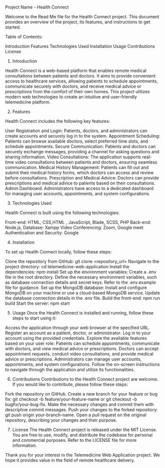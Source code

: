 Project Name - Health Connect

Welcome to the Read Me file for the Health Connect project. This document provides an overview of the project, its features, and instructions to get started.

Table of Contents:

Introduction
Features
Technologies Used
Installation
Usage
Contributions
License

1. Introduction
   
Health Connect is a web-based platform that enables remote medical consultations between patients and doctors. It aims to provide convenient access to healthcare services, allowing patients to schedule appointments, communicate securely with doctors, and receive medical advice or prescriptions from the comfort of their own homes. This project utilizes modern web technologies to create an intuitive and user-friendly telemedicine platform.

2. Features
   
Health Connect includes the following key features:

User Registration and Login: Patients, doctors, and administrators can create accounts and securely log in to the system.
Appointment Scheduling: Patients can browse available doctors, select preferred time slots, and schedule appointments.
Secure Communication: Patients and doctors can securely exchange messages, providing a channel for asking questions and sharing information.
Video Consultations: The application supports real-time video consultations between patients and doctors, ensuring seamless communication.
Medical History Management: Patients can fill out and submit their medical history forms, which doctors can access and review before consultations.
Prescription and Medical Advice: Doctors can provide prescriptions and medical advice to patients based on their consultations.
Admin Dashboard: Administrators have access to a dedicated dashboard for managing user accounts, appointments, and system configurations.

3. Technologies Used
   
Health Connect is built using the following technologies:

Front-end: HTML, CSS,HTML , JavaScript, Blade, SCSS, PHP
Back-end: Node.js, 
Database: Xampp
Video Conferencing: Zoom, Google meet
Authentication and Security: Google 

4. Installation
   
To set up Health Connect locally, follow these steps:

Clone the repository from GitHub: git clone <repository_url>
Navigate to the project directory: cd telemedicine-web-application
Install the dependencies: npm install
Set up the environment variables:
Create a .env file in the root directory.
Define the necessary environment variables, such as database connection details and secret keys. Refer to the .env.example file for guidance.
Set up the MongoDB database:
Install and configure MongoDB on your machine or use a cloud-based MongoDB service.
Update the database connection details in the .env file.
Build the front-end: npm run build
Start the server: npm start

5. Usage
Once the Health Connect is installed and running, follow these steps to start using it:

Access the application through your web browser at the specified URL.
Register an account as a patient, doctor, or administrator.
Log in to your account using the provided credentials.
Explore the available features based on your user role:
Patients can schedule appointments, communicate with doctors, and view medical advice or prescriptions.
Doctors can accept appointment requests, conduct video consultations, and provide medical advice or prescriptions.
Administrators can manage user accounts, appointments, and system configurations.
Follow the on-screen instructions to navigate through the application and utilize its functionalities.

6. Contributions
Contributions to the Health Connect project are welcome. If you would like to contribute, please follow these steps:

Fork the repository on GitHub.
Create a new branch for your feature or bug fix: git checkout -b feature/your-feature-name or git checkout -b bugfix/your-bug-fix.
Make the necessary changes and commit them with descriptive commit messages.
Push your changes to the forked repository: git push origin your-branch-name.
Open a pull request on the original repository, describing your changes and their purpose.

7. License
The Health Connect project is released under the MIT License. You are free to use, modify, and distribute the codebase for personal and commercial purposes. Refer to the LICENSE file for more information.

Thank you for your interest in the Telemedicine Web Application project. We hope it provides value in the field of remote healthcare delivery.




